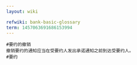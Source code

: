 ```yaml
---
layout: wiki

refwiki: bank-basic-glossary
term: 1457063691686153994
---
```


```
#要约的撤销
撤销要约的通知应当在受要约人发出承诺通知之前到达受要约人。
#要约

```
